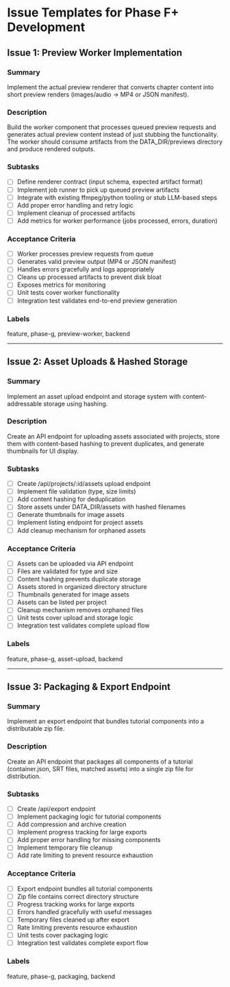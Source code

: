# Issue Templates for Phase F+ Development

## Issue 1: Preview Worker Implementation

### Summary
Implement the actual preview renderer that converts chapter content into short preview renders (images/audio → MP4 or JSON manifest).

### Description
Build the worker component that processes queued preview requests and generates actual preview content instead of just stubbing the functionality. The worker should consume artifacts from the DATA_DIR/previews directory and produce rendered outputs.

### Subtasks
- [ ] Define renderer contract (input schema, expected artifact format)
- [ ] Implement job runner to pick up queued preview artifacts
- [ ] Integrate with existing ffmpeg/python tooling or stub LLM-based steps
- [ ] Add proper error handling and retry logic
- [ ] Implement cleanup of processed artifacts
- [ ] Add metrics for worker performance (jobs processed, errors, duration)

### Acceptance Criteria
- [ ] Worker processes preview requests from queue
- [ ] Generates valid preview output (MP4 or JSON manifest)
- [ ] Handles errors gracefully and logs appropriately
- [ ] Cleans up processed artifacts to prevent disk bloat
- [ ] Exposes metrics for monitoring
- [ ] Unit tests cover worker functionality
- [ ] Integration test validates end-to-end preview generation

### Labels
feature, phase-g, preview-worker, backend

---

## Issue 2: Asset Uploads & Hashed Storage

### Summary
Implement an asset upload endpoint and storage system with content-addressable storage using hashing.

### Description
Create an API endpoint for uploading assets associated with projects, store them with content-based hashing to prevent duplicates, and generate thumbnails for UI display.

### Subtasks
- [ ] Create /api/projects/:id/assets upload endpoint
- [ ] Implement file validation (type, size limits)
- [ ] Add content hashing for deduplication
- [ ] Store assets under DATA_DIR/assets with hashed filenames
- [ ] Generate thumbnails for image assets
- [ ] Implement listing endpoint for project assets
- [ ] Add cleanup mechanism for orphaned assets

### Acceptance Criteria
- [ ] Assets can be uploaded via API endpoint
- [ ] Files are validated for type and size
- [ ] Content hashing prevents duplicate storage
- [ ] Assets stored in organized directory structure
- [ ] Thumbnails generated for image assets
- [ ] Assets can be listed per project
- [ ] Cleanup mechanism removes orphaned files
- [ ] Unit tests cover upload and storage logic
- [ ] Integration test validates complete upload flow

### Labels
feature, phase-g, asset-upload, backend

---

## Issue 3: Packaging & Export Endpoint

### Summary
Implement an export endpoint that bundles tutorial components into a distributable zip file.

### Description
Create an API endpoint that packages all components of a tutorial (container.json, SRT files, matched assets) into a single zip file for distribution.

### Subtasks
- [ ] Create /api/export endpoint
- [ ] Implement packaging logic for tutorial components
- [ ] Add compression and archive creation
- [ ] Implement progress tracking for large exports
- [ ] Add proper error handling for missing components
- [ ] Implement temporary file cleanup
- [ ] Add rate limiting to prevent resource exhaustion

### Acceptance Criteria
- [ ] Export endpoint bundles all tutorial components
- [ ] Zip file contains correct directory structure
- [ ] Progress tracking works for large exports
- [ ] Errors handled gracefully with useful messages
- [ ] Temporary files cleaned up after export
- [ ] Rate limiting prevents resource exhaustion
- [ ] Unit tests cover packaging logic
- [ ] Integration test validates complete export flow

### Labels
feature, phase-g, packaging, backend